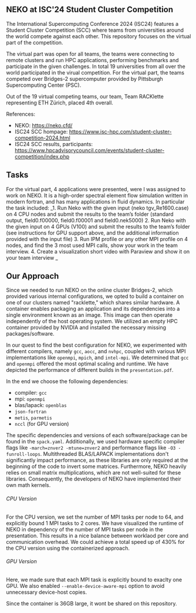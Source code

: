 ## NEKO at ISC'24 Student Cluster Competition
The International Supercomputing Conference 2024 (ISC24) features a Student Cluster Competition (SCC) where teams from universities around the world compete against each other. This repository focuses on the virtual part of the competition.

The virtual part was open for all teams, the teams were connecting to remote clusters and run HPC applications, performing benchmarks and participate in the given challenges. In total 19 universities from all over the world participated in the virual competition. For the virtual part, the teams competed over Bridges-2 supercomputer provided by Pittsburgh Supercomputing Center (PSC).

Out of the 19 virtual competing teams, our team, Team RACKlette representing ETH Zürich, placed 4th overall. 


References: 
- NEKO: https://neko.cfd/
- ISC24 SCC hompage: https://www.isc-hpc.com/student-cluster-competition-2024.html
- ISC24 SCC results, participants: https://www.hpcadvisorycouncil.com/events/student-cluster-competition/index.php 

## Tasks
For the virtual part, 4 applications were presented, were I was assigned to work on NEKO. 
It is a high-order spectral element flow simulation written in modern fortran, and has many applications in fluid dynamics. In particular the task included: 
_1. Run Neko with the given input  (neko tgv_Re1600.case) on 4 CPU nodes and submit the results to the team’s folder (standard output, field0.f00000, field0.f00001 and field0.nek5000)
2. Run Neko with the given input on 4 GPUs (V100) and submit the results to the team’s folder (see instructions for GPU support above, and the additional information provided with the input file)
3. Run IPM profile or any other MPI profile on 4 nodes, and find the 3 most used MPI calls, show your work in the team interview.
4. Create a visualization short video with Paraview and show it on your team interview _

## Our Approach
Since we needed to run NEKO on the online cluster Bridges-2, which provided various internal configurations, we opted to build a container on one of our clusters named "racklette," which shares similar hardware. A container enables packaging an application and its dependencies into a single environment known as an image. This image can then operate independently of the host operating system. We utilized an empty HPC container provided by NVIDIA and installed the necessary missing packages/software.

In our quest to find the best configuration for NEKO, we experimented with different compilers, namely `gcc`, `aocc`, and `nvhpc`, coupled with various MPI implementations like `openmpi`, `mpich`, and `intel-mpi`. We determined that `gcc` and `openmpi` offered the most optimal scaling and runtime. We have depicted the performance of different builds in the `presentation.pdf`.


In the end we choose the following dependencies: 
- compiler: `gcc`
- mpi: `openmpi`
- blas/lapack: `openblas`
- `json-fortran`
- `metis`, `parmetis`
- `nccl` (for GPU version)

The specific dependencies and versions of each software/package can be found in the `spack.yaml`. 
Additionally, we used hardware specific compiler flags like `-march=znver2 -mtune=znver2` and performance flags like `-O3 -funroll-loops`. 
Multithreaded BLAS/LAPACK implementations don't significantly impact performance, as these libraries are only required at the beginning of the code to invert some matrices. Furthermore, NEKO heavily relies on small matrix multiplications, which are not well-suited for these libraries. Consequently, the developers of NEKO have implemented their own math kernels.

###### CPU Version
For the CPU version, we set the number of MPI tasks per node to 64, and explicitly bound 1 MPI tasks to 2 cores. We have visualized the runtime of NEKO in dependency of the number of MPI tasks per node in the presentation. This results in a nice balance between worklaod per core and communication overhead. We could achieve a total speed up of 430% for the CPU version using the containerized approach. 

###### GPU Version
Here, we made sure that each MPI task is explicitly bound to exaclty one GPU. We also enabled `--enable-device-aware-mpi` option to avoid unnecessary device-host copies. 

Since the container is 36GB large, it wont be shared on this repository. 

